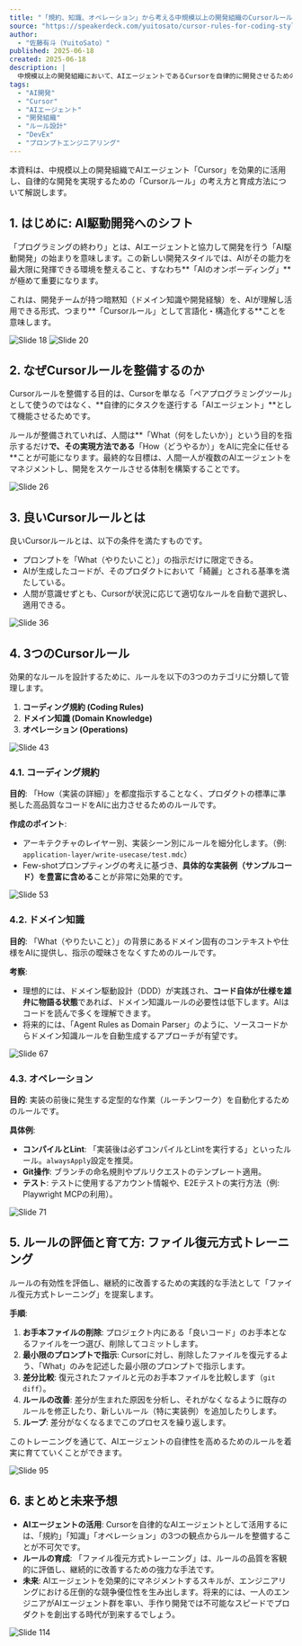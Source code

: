 ```yaml
---
title: "「規約、知識、オペレーション」から考える中規模以上の開発組織のCursorルールの 考え方・育て方 / Cursor Rules for Coding Styles, Domain Knowledges and Operations"
source: "https://speakerdeck.com/yuitosato/cursor-rules-for-coding-styles-domain-knowledges-and-operations"
author:
  - "佐藤有斗（YuitoSato）"
published: 2025-06-18
created: 2025-06-18
description: |
  中規模以上の開発組織において、AIエージェントであるCursorを自律的に開発させるための「Cursorルール」の考え方と育て方を解説。ルールを「コーディング規約」「ドメイン知識」「オペレーション」の3つに分類し、それぞれの役割と作成方法を詳述。特に、ルールの品質を評価し継続的に改善するための「ファイル復元方式トレーニング」という実践的な手法を提案する。
tags:
  - "AI開発"
  - "Cursor"
  - "AIエージェント"
  - "開発組織"
  - "ルール設計"
  - "DevEx"
  - "プロンプトエンジニアリング"
---
```


本資料は、中規模以上の開発組織でAIエージェント「Cursor」を効果的に活用し、自律的な開発を実現するための「Cursorルール」の考え方と育成方法について解説します。

## 1. はじめに: AI駆動開発へのシフト

「プログラミングの終わり」とは、AIエージェントと協力して開発を行う「AI駆動開発」の始まりを意味します。この新しい開発スタイルでは、AIがその能力を最大限に発揮できる環境を整えること、すなわち**「AIのオンボーディング」**が極めて重要になります。

これは、開発チームが持つ暗黙知（ドメイン知識や開発経験）を、AIが理解し活用できる形式、つまり**「Cursorルール」として言語化・構造化する**ことを意味します。

![Slide 18](https://files.speakerdeck.com/presentations/75587a506f1040809bc5b0b31f2bde90/slide_17.jpg)
![Slide 20](https://files.speakerdeck.com/presentations/75587a506f1040809bc5b0b31f2bde90/slide_19.jpg)

## 2. なぜCursorルールを整備するのか

Cursorルールを整備する目的は、Cursorを単なる「ペアプログラミングツール」として使うのではなく、**自律的にタスクを遂行する「AIエージェント」**として機能させるためです。

ルールが整備されていれば、人間は**「What（何をしたいか）」という目的を指示するだけ**で、その実現方法である**「How（どうやるか）」をAIに完全に任せる**ことが可能になります。最終的な目標は、人間一人が複数のAIエージェントをマネジメントし、開発をスケールさせる体制を構築することです。

![Slide 26](https://files.speakerdeck.com/presentations/75587a506f1040809bc5b0b31f2bde90/slide_25.jpg)

## 3. 良いCursorルールとは

良いCursorルールとは、以下の条件を満たすものです。

- プロンプトを「What（やりたいこと）」の指示だけに限定できる。
- AIが生成したコードが、そのプロダクトにおいて「綺麗」とされる基準を満たしている。
- 人間が意識せずとも、Cursorが状況に応じて適切なルールを自動で選択し、適用できる。

![Slide 36](https://files.speakerdeck.com/presentations/75587a506f1040809bc5b0b31f2bde90/slide_35.jpg)

## 4. 3つのCursorルール

効果的なルールを設計するために、ルールを以下の3つのカテゴリに分類して管理します。

1. **コーディング規約 (Coding Rules)**
2. **ドメイン知識 (Domain Knowledge)**
3. **オペレーション (Operations)**

![Slide 43](https://files.speakerdeck.com/presentations/75587a506f1040809bc5b0b31f2bde90/slide_42.jpg)

### 4.1. コーディング規約

**目的**: 「How（実装の詳細）」を都度指示することなく、プロダクトの標準に準拠した高品質なコードをAIに出力させるためのルールです。

**作成のポイント**:

- アーキテクチャのレイヤー別、実装シーン別にルールを細分化します。（例: `application-layer/write-usecase/test.mdc`）
- Few-shotプロンプティングの考えに基づき、**具体的な実装例（サンプルコード）を豊富に含める**ことが非常に効果的です。

![Slide 53](https://files.speakerdeck.com/presentations/75587a506f1040809bc5b0b31f2bde90/slide_52.jpg)

### 4.2. ドメイン知識

**目的**: 「What（やりたいこと）」の背景にあるドメイン固有のコンテキストや仕様をAIに提供し、指示の曖昧さをなくすためのルールです。

**考察**:

- 理想的には、ドメイン駆動設計（DDD）が実践され、**コード自体が仕様を雄弁に物語る状態**であれば、ドメイン知識ルールの必要性は低下します。AIはコードを読んで多くを理解できます。
- 将来的には、「Agent Rules as Domain Parser」のように、ソースコードからドメイン知識ルールを自動生成するアプローチが有望です。

![Slide 67](https://files.speakerdeck.com/presentations/75587a506f1040809bc5b0b31f2bde90/slide_66.jpg)

### 4.3. オペレーション

**目的**: 実装の前後に発生する定型的な作業（ルーチンワーク）を自動化するためのルールです。

**具体例**:

- **コンパイルとLint**: 「実装後は必ずコンパイルとLintを実行する」といったルール。`alwaysApply`設定を推奨。
- **Git操作**: ブランチの命名規則やプルリクエストのテンプレート適用。
- **テスト**: テストに使用するアカウント情報や、E2Eテストの実行方法（例: Playwright MCPの利用）。

![Slide 71](https://files.speakerdeck.com/presentations/75587a506f1040809bc5b0b31f2bde90/slide_70.jpg)

## 5. ルールの評価と育て方: ファイル復元方式トレーニング

ルールの有効性を評価し、継続的に改善するための実践的な手法として「ファイル復元方式トレーニング」を提案します。

**手順**:

1. **お手本ファイルの削除**: プロジェクト内にある「良いコード」のお手本となるファイルを一つ選び、削除してコミットします。
2. **最小限のプロンプトで指示**: Cursorに対し、削除したファイルを復元するよう、「What」のみを記述した最小限のプロンプトで指示します。
3. **差分比較**: 復元されたファイルと元のお手本ファイルを比較します（`git diff`）。
4. **ルールの改善**: 差分が生まれた原因を分析し、それがなくなるように既存のルールを修正したり、新しいルール（特に実装例）を追加したりします。
5. **ループ**: 差分がなくなるまでこのプロセスを繰り返します。

このトレーニングを通じて、AIエージェントの自律性を高めるためのルールを着実に育てていくことができます。

![Slide 95](https://files.speakerdeck.com/presentations/75587a506f1040809bc5b0b31f2bde90/slide_94.jpg)

## 6. まとめと未来予想

- **AIエージェントの活用**: Cursorを自律的なAIエージェントとして活用するには、「規約」「知識」「オペレーション」の3つの観点からルールを整備することが不可欠です。
- **ルールの育成**: 「ファイル復元方式トレーニング」は、ルールの品質を客観的に評価し、継続的に改善するための強力な手法です。
- **未来**: AIエージェントを効果的にマネジメントするスキルが、エンジニアリングにおける圧倒的な競争優位性を生み出します。将来的には、一人のエンジニアがAIエージェント群を率い、手作り開発では不可能なスピードでプロダクトを創出する時代が到来するでしょう。

![Slide 114](https://files.speakerdeck.com/presentations/75587a506f1040809bc5b0b31f2bde90/slide_113.jpg)
